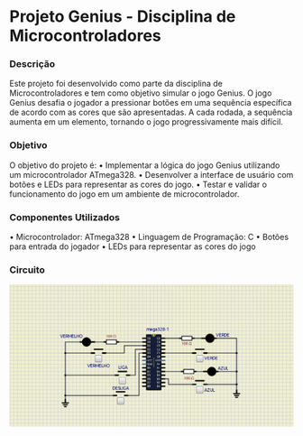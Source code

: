 <h1>Projeto Genius - Disciplina de Microcontroladores</h1>

<h3>Descrição</h3>
<p>
  Este projeto foi desenvolvido como parte da disciplina de Microcontroladores e tem como objetivo simular o jogo Genius.
  O jogo Genius desafia o jogador a pressionar botões em uma sequência específica de acordo com as cores que são apresentadas.
  A cada rodada, a sequência aumenta em um elemento, tornando o jogo progressivamente mais difícil.
</p>

<h3>Objetivo</h3>
<p>
  O objetivo do projeto é:
  •  Implementar a lógica do jogo Genius utilizando um microcontrolador ATmega328.
  •  Desenvolver a interface de usuário com botões e LEDs para representar as cores do jogo.
  •  Testar e validar o funcionamento do jogo em um ambiente de microcontrolador.
</p>

<h3>Componentes Utilizados</h3>
<p>
  •   Microcontrolador: ATmega328
  •   Linguagem de Programação: C
  •   Botões para entrada do jogador
  •   LEDs para representar as cores do jogo
</p>

<h3>Circuito</h3>
<img src="./circuito.png">
